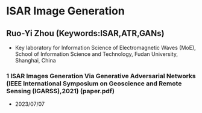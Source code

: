 #  ISAR Image Generation
## Ruo-Yi Zhou (Keywords:ISAR,ATR,GANs)
- Key laboratory for Information Science of Electromagnetic Waves (MoE), School of Information Science and 
  Technology, Fudan University, Shanghai, China
### 1 ISAR Images Generation Via Generative Adversarial Networks (IEEE International Symposium on Geoscience and Remote Sensing (IGARSS),2021)  (paper.pdf)
- 2023/07/07
